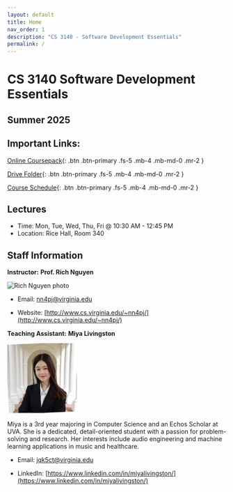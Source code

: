 ```yaml
---
layout: default
title: Home
nav_order: 1
description: "CS 3140 - Software Development Essentials"
permalink: /
---
```


# CS 3140 Software Development Essentials
## Summer 2025

## Important Links:

[Online Coursepack](http://sde-course.com){: .btn .btn-primary .fs-5 .mb-4 .mb-md-0 .mr-2 }

[Drive Folder](https://drive.google.com/drive/folders/15sPjuOqayPiDEXxRKWw2hZC-EZruJ_8w?usp=drive_link){: .btn .btn-primary .fs-5 .mb-4 .mb-md-0 .mr-2 }

[Course Schedule](https://docs.google.com/spreadsheets/d/e/2PACX-1vSzOj7H_q0TA6NHXQd_OLpQLRPY29Vwl0dnnShDp-TZENBT6Yb5ju2bpYccuI5RC3mFLiWopzjpwDGA/pubhtml?gid=0&single=true){: .btn .btn-primary .fs-5 .mb-4 .mb-md-0 .mr-2 }

## Lectures
* Time: Mon, Tue, Wed, Thu, Fri @ 10:30 AM - 12:45 PM 
* Location: Rice Hall, Room 340

## Staff Information
__Instructor:__ **Prof. Rich Nguyen**

<img src="assets/images/richnguyen.jpeg" width="159" title="Photo" alt="Rich Nguyen photo">  

* Email: [nn4pj@virginia.edu](mailto:nn4pj@virginia.edu)

* Website: [http://www.cs.virginia.edu/~nn4pj/](http://www.cs.virginia.edu/~nn4pj/) 


__Teaching Assistant:__ **Miya Livingston**  

<img src="assets/images/ta_pics/livingston.jpeg" width="160" alt="Miya Photo">

Miya is a 3rd year majoring in Computer Science and an Echos Scholar at UVA. She is a dedicated, detail-oriented student with a passion for problem-solving and research. Her interests include audio engineering and machine learning applications in music and healthcare.

* Email: [jqk5ct@virginia.edu](mailto:jqk5ct@virginia.edu)

* LinkedIn: [https://www.linkedin.com/in/miyalivingston/](https://www.linkedin.com/in/miyalivingston/) 


